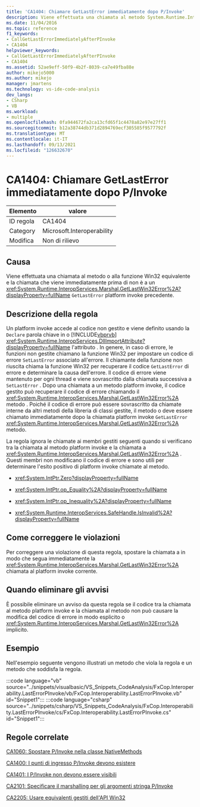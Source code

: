```yaml
---
title: 'CA1404: Chiamare GetLastError immediatamente dopo P/Invoke'
description: Viene effettuata una chiamata al metodo System.Runtime.InteropServices.Marshal.GetLastWin32Error o alla funzione Win32 GetLastError equivalente e la chiamata immediatamente precedente non è a un metodo platform invoke.
ms.date: 11/04/2016
ms.topic: reference
f1_keywords:
- CallGetLastErrorImmediatelyAfterPInvoke
- CA1404
helpviewer_keywords:
- CallGetLastErrorImmediatelyAfterPInvoke
- CA1404
ms.assetid: 52ae9eff-50f9-4b2f-8039-ca7e49fba88e
author: mikejo5000
ms.author: mikejo
manager: jmartens
ms.technology: vs-ide-code-analysis
dev_langs:
- CSharp
- VB
ms.workload:
- multiple
ms.openlocfilehash: 0fa944672fa2ca13cfd65f1c4478a82e97e27ff1
ms.sourcegitcommit: b12a38744db371d2894769ecf305585f9577792f
ms.translationtype: MT
ms.contentlocale: it-IT
ms.lasthandoff: 09/13/2021
ms.locfileid: "126632670"
---
```

# <a name="ca1404-call-getlasterror-immediately-after-pinvoke"></a>CA1404: Chiamare GetLastError immediatamente dopo P/Invoke

|Elemento|valore|
|-|-|
|ID regola|CA1404|
|Category|Microsoft.Interoperability|
|Modifica|Non di rilievo|

## <a name="cause"></a>Causa

Viene effettuata una chiamata al metodo o alla funzione Win32 equivalente e la chiamata che viene immediatamente prima di non è a un <xref:System.Runtime.InteropServices.Marshal.GetLastWin32Error%2A?displayProperty=fullName> `GetLastError` platform invoke precedente.

## <a name="rule-description"></a>Descrizione della regola
Un platform invoke accede al codice non gestito e viene definito usando la `Declare` parola chiave in o [!INCLUDE[vbprvb](../code-quality/includes/vbprvb_md.md)] <xref:System.Runtime.InteropServices.DllImportAttribute?displayProperty=fullName> l'attributo . In genere, in caso di errore, le funzioni non gestite chiamano la funzione Win32 per impostare un codice di errore `SetLastError` associato all'errore. Il chiamante della funzione non riuscita chiama la funzione Win32 per recuperare il codice `GetLastError` di errore e determinare la causa dell'errore. Il codice di errore viene mantenuto per ogni thread e viene sovrascritto dalla chiamata successiva a `SetLastError` . Dopo una chiamata a un metodo platform invoke, il codice gestito può recuperare il codice di errore chiamando il <xref:System.Runtime.InteropServices.Marshal.GetLastWin32Error%2A> metodo . Poiché il codice di errore può essere sovrascritto da chiamate interne da altri metodi della libreria di classi gestite, il metodo o deve essere chiamato immediatamente dopo la chiamata platform invoke `GetLastError` <xref:System.Runtime.InteropServices.Marshal.GetLastWin32Error%2A> metodo.

La regola ignora le chiamate ai membri gestiti seguenti quando si verificano tra la chiamata al metodo platform invoke e la chiamata a <xref:System.Runtime.InteropServices.Marshal.GetLastWin32Error%2A> . Questi membri non modificano il codice di errore e sono utili per determinare l'esito positivo di platform invoke chiamate al metodo.

- <xref:System.IntPtr.Zero?displayProperty=fullName>

- <xref:System.IntPtr.op_Equality%2A?displayProperty=fullName>

- <xref:System.IntPtr.op_Inequality%2A?displayProperty=fullName>

- <xref:System.Runtime.InteropServices.SafeHandle.IsInvalid%2A?displayProperty=fullName>

## <a name="how-to-fix-violations"></a>Come correggere le violazioni
Per correggere una violazione di questa regola, spostare la chiamata a in modo che segua immediatamente la <xref:System.Runtime.InteropServices.Marshal.GetLastWin32Error%2A> chiamata al platform invoke corrente.

## <a name="when-to-suppress-warnings"></a>Quando eliminare gli avvisi
È possibile eliminare un avviso da questa regola se il codice tra la chiamata al metodo platform invoke e la chiamata al metodo non può causare la modifica del codice di errore in modo esplicito o <xref:System.Runtime.InteropServices.Marshal.GetLastWin32Error%2A> implicito.

## <a name="example"></a>Esempio
Nell'esempio seguente vengono illustrati un metodo che viola la regola e un metodo che soddisfa la regola.

:::code language="vb" source="../snippets/visualbasic/VS_Snippets_CodeAnalysis/FxCop.Interoperability.LastErrorPInvoke/vb/FxCop.Interoperability.LastErrorPInvoke.vb" id="Snippet1":::
:::code language="csharp" source="../snippets/csharp/VS_Snippets_CodeAnalysis/FxCop.Interoperability.LastErrorPInvoke/cs/FxCop.Interoperability.LastErrorPInvoke.cs" id="Snippet1":::

## <a name="related-rules"></a>Regole correlate
[CA1060: Spostare P/Invoke nella classe NativeMethods](/dotnet/fundamentals/code-analysis/quality-rules/ca1060)

[CA1400: I punti di ingresso P/Invoke devono esistere](../code-quality/ca1400.md)

[CA1401: I P/Invoke non devono essere visibili](/dotnet/fundamentals/code-analysis/quality-rules/ca1401)

[CA2101: Specificare il marshalling per gli argomenti stringa P/Invoke](/dotnet/fundamentals/code-analysis/quality-rules/ca2101)

[CA2205: Usare equivalenti gestiti dell'API Win32](../code-quality/ca2205.md)
